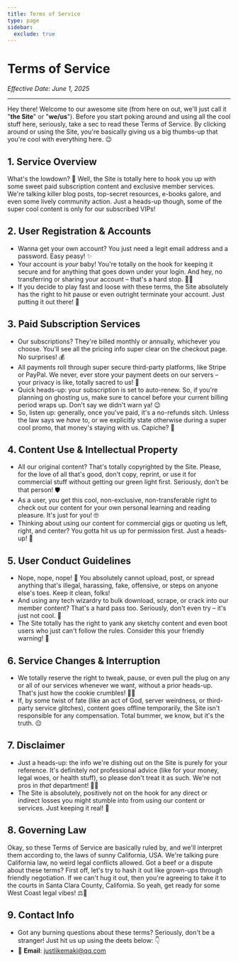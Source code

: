 ```yaml
---
title: Terms of Service
type: page
sidebar:
  exclude: true
---
```

# Terms of Service

*Effective Date: June 1, 2025*

---

Hey there! Welcome to our awesome site (from here on out, we'll just call it "**the Site**" or "**we/us**"). Before you start poking around and using all the cool stuff here, seriously, take a sec to read these Terms of Service. By clicking around or using the Site, you're basically giving us a big thumbs-up that you're cool with everything here. 😉

## 1. Service Overview
What's the lowdown? 🤔 Well, the Site is totally here to hook you up with some sweet paid subscription content and exclusive member services. We're talking killer blog posts, top-secret resources, e-books galore, and even some lively community action. Just a heads-up though, some of the super cool content is only for our subscribed VIPs!

## 2. User Registration & Accounts
- Wanna get your own account? You just need a legit email address and a password. Easy peasy! ✨
- Your account is *your* baby! You're totally on the hook for keeping it secure and for anything that goes down under your login. And hey, no transferring or sharing your account – that's a hard stop. 🙅‍♀️
- If you decide to play fast and loose with these terms, the Site absolutely has the right to hit pause or even outright terminate your account. Just putting it out there! 🚫

## 3. Paid Subscription Services
- Our subscriptions? They're billed monthly or annually, whichever you choose. You'll see all the pricing info super clear on the checkout page. No surprises! 💰
- All payments roll through super secure third-party platforms, like Stripe or PayPal. We never, ever store your payment deets on our servers – your privacy is like, totally sacred to us! 🙏
- Quick heads-up: your subscription is set to auto-renew. So, if you're planning on ghosting us, make sure to cancel before your current billing period wraps up. Don't say we didn't warn ya! 😉
- So, listen up: generally, once you've paid, it's a no-refunds sitch. Unless the law says we *have* to, or we explicitly state otherwise during a super cool promo, that money's staying with us. Capiche? 💸

## 4. Content Use & Intellectual Property
- All our original content? That's totally copyrighted by the Site. Please, for the love of all that's good, don't copy, reprint, or use it for commercial stuff without getting our green light first. Seriously, don't be that person! 🛡️
- As a user, you get this cool, non-exclusive, non-transferable right to check out our content for your own personal learning and reading pleasure. It's just for you! 🤓
- Thinking about using our content for commercial gigs or quoting us left, right, and center? You gotta hit us up for permission first. Just a heads-up! 🤝

## 5. User Conduct Guidelines
- Nope, nope, nope! 🚫 You absolutely cannot upload, post, or spread anything that's illegal, harassing, fake, offensive, or steps on anyone else's toes. Keep it clean, folks!
- And using any tech wizardry to bulk download, scrape, or crack into our member content? That's a hard pass too. Seriously, don't even try – it's just not cool. 🛑
- The Site totally has the right to yank any sketchy content and even boot users who just can't follow the rules. Consider this your friendly warning! 🚨

## 6. Service Changes & Interruption
- We totally reserve the right to tweak, pause, or even pull the plug on any or all of our services whenever we want, without a prior heads-up. That's just how the cookie crumbles! 🤷‍♀️
- If, by some twist of fate (like an act of God, server weirdness, or third-party service glitches), content goes offline temporarily, the Site isn't responsible for any compensation. Total bummer, we know, but it's the truth. 😔

## 7. Disclaimer
- Just a heads-up: the info we're dishing out on the Site is purely for your reference. It's definitely *not* professional advice (like for your money, legal woes, or health stuff), so please don't treat it as such. We're not pros in *that* department! 🙅‍♂️
- The Site is absolutely, positively not on the hook for any direct or indirect losses you might stumble into from using our content or services. Just keeping it real! 😬

## 8. Governing Law
Okay, so these Terms of Service are basically ruled by, and we'll interpret them according to, the laws of sunny California, USA. We're talking pure California law, no weird legal conflicts allowed. Got a beef or a dispute about these terms? First off, let's try to hash it out like grown-ups through friendly negotiation. If we can't hug it out, then you're agreeing to take it to the courts in Santa Clara County, California. So yeah, get ready for some West Coast legal vibes! ⚖️🌴

## 9. Contact Info
- Got any burning questions about these terms? Seriously, don't be a stranger! Just hit us up using the deets below: 👇
- 📧 **Email**: [justlikemaki@qq.com](mailto:justlikemaki@qq.com)